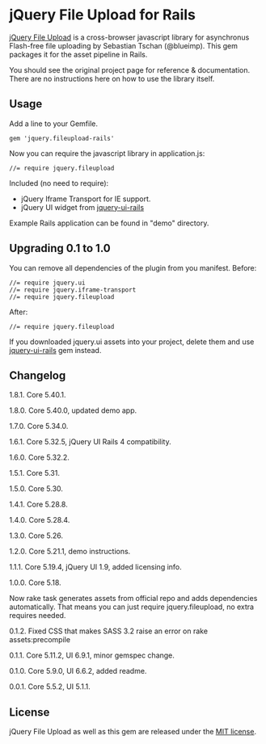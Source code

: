 # jQuery File Upload for Rails

[jQuery File Upload][1] is a cross-browser javascript library for asynchronus Flash-free file uploading
by Sebastian Tschan (@blueimp). This gem packages it for the asset pipeline in Rails.

You should see the original project page for reference & documentation.
There are no instructions here on how to use the library itself.

## Usage

Add a line to your Gemfile.

    gem 'jquery.fileupload-rails'

Now you can require the javascript library in application.js:

    //= require jquery.fileupload

Included (no need to require):

* jQuery Iframe Transport for IE support.
* jQuery UI widget from [jquery-ui-rails][2]

Example Rails application can be found in "demo" directory.

## Upgrading 0.1 to 1.0

You can remove all dependencies of the plugin from you manifest. Before:

    //= require jquery.ui
    //= require jquery.iframe-transport
    //= require jquery.fileupload

After:

    //= require jquery.fileupload

If you downloaded jquery.ui assets into your project, delete them and use [jquery-ui-rails][2] gem instead.

## Changelog

1.8.1. Core 5.40.1.

1.8.0. Core 5.40.0, updated demo app.

1.7.0. Core 5.34.0.

1.6.1. Core 5.32.5, jQuery UI Rails 4 compatibility.

1.6.0. Core 5.32.2.

1.5.1. Core 5.31.

1.5.0. Core 5.30.

1.4.1. Core 5.28.8.

1.4.0. Core 5.28.4.

1.3.0. Core 5.26.

1.2.0. Core 5.21.1, demo instructions.

1.1.1. Core 5.19.4, jQuery UI 1.9, added licensing info.

1.0.0. Core 5.18.

Now rake task generates assets from official repo and adds dependencies automatically.
That means you can just require jquery.fileupload, no extra requires needed.

0.1.2. Fixed CSS that makes SASS 3.2 raise an error on rake assets:precompile

0.1.1. Core 5.11.2, UI 6.9.1, minor gemspec change.

0.1.0. Core 5.9.0,  UI 6.6.2, added readme.

0.0.1. Core 5.5.2,  UI 5.1.1.

[1]: https://github.com/blueimp/jQuery-File-Upload
[2]: https://github.com/joliss/jquery-ui-rails

## License
jQuery File Upload as well as this gem are released under the [MIT license](http://www.opensource.org/licenses/MIT).
